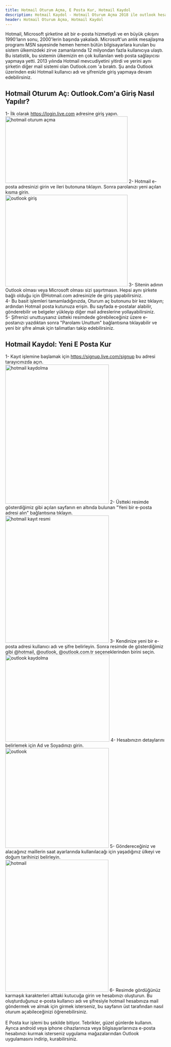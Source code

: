 ```yaml
---
title: Hotmail Oturum Açma, E Posta Kur, Hotmail Kaydol
description: Hotmail Kaydol - Hotmail Oturum Açma 2018 ile outlook hesabınıza nasıl giriş yapabileceğinizi öğrenin. E Posta Kur ile hesaplarınızı cihazınıza kurun.
header: Hotmail Oturum Açma, Hotmail Kaydol
---
```

Hotmail, Microsoft şirketine ait bir e-posta hizmetiydi ve en büyük çıkışını 1990'ların sonu, 2000'lerin başında yakaladı. Microsoft'un anlık mesajlaşma programı MSN sayesinde hemen hemen bütün bilgisayarlara kurulan bu sistem ülkemizdeki zirve zamanlarında 12 milyondan fazla kullanıcıya ulaştı. Bu istatistik, bu sistemin ülkemizin en çok kullanılan web posta sağlayıcısı yapmaya yetti. 2013 yılında Hotmail mevcudiyetini yitirdi ve yerini aynı şirketin diğer mail sistemi olan Outlook.com 'a bıraktı. Şu anda Outlook üzerinden eski Hotmail kullanıcı adı ve şifrenizle giriş yapmaya devam edebilirsiniz.

<h2>Hotmail Oturum Aç: Outlook.Com'a Giriş Nasıl Yapılır?</h2>
1- İlk olarak <a rel="nofollow" target="_blank" href="https://login.live.com">https://login.live.com</a> adresine giriş yapın. <br>
<img width="384" height="209" title="hotmail oturum açma" src="https://kral.site/img/oturumac1.jpg">
2- Hotmail e-posta adresinizi girin ve ileri butonuna tıklayın. Sonra parolanızı yeni açılan kısma girin.<br>
<img width="384" height="287" title="outlook giriş" src="https://kral.site/img/oturumac2.jpg">
3- Sitenin adının Outlook olması veya Microsoft olması sizi şaşırtmasın. Hepsi aynı şirkete bağlı olduğu için @Hotmail.com adresinizle de giriş yapabilirsiniz.<br>
4- Bu basit işlemleri tamamladığınızda, Oturum aç butonunu bir kez tıklayın; ardından Hotmail posta kutunuza erişin. Bu sayfada e-postalar alabilir, gönderebilir ve belgeler yükleyip diğer mail adreslerine yollayabilirsiniz.<br>
5- Şifrenizi unuttuysanız üstteki resimdede görebileceğiniz üzere e-postanızı yazdıktan sonra "Parolamı Unuttum" bağlantısına tıklayabilir ve yeni bir şifre almak için talimatları takip edebilirsiniz.<br>

<h2>Hotmail Kaydol: Yeni E Posta Kur</h2>
1- Kayıt işlemine başlamak için <a rel="nofollow" target="_blank" href="https://signup.live.com/signup">https://signup.live.com/signup</a> bu adresi tarayıcınızda açın.<br>
<img width="325" height="436" title="hotmail kaydolma" src="https://kral.site/img/kaydol1.jpg">
2- Üstteki resimde gösterdiğimiz gibi açılan sayfanın en altında bulunan "Yeni bir e-posta adresi alın" bağlantısına tıklayın.<br>
<img width="325" height="399" title="hotmail kayıt resmi" src="https://kral.site/img/kaydol2.jpg">
3- Kendinize yeni bir e-posta adresi kullanıcı adı ve şifre belirleyin. Sonra resimde de gösterdiğimiz gibi @hotmail, @outlook, @outlook.com.tr seçeneklerinden birini seçin.<br>
<img width="327" height="273" title="outlook kaydolma" src="https://kral.site/img/kaydol3.jpg">
4- Hesabınızın detaylarını belirlemek için Ad ve Soyadınızı girin.<br>
<img width="325" height="313" title="outlook" src="https://kral.site/img/kaydol4.jpg">
5- Göndereceğiniz ve alacağınız maillerin saat ayarlarında kullanılacağı için yaşadığınız ülkeyi ve doğum tarihinizi belirleyin.<br>
<img width="324" height="414" title="hotmail" src="https://kral.site/img/kaydol5.jpg">
6- Resimde gördüğünüz karmaşık karakterleri alttaki kutucuğa girin ve hesabınızı oluşturun. Bu oluşturduğunuz e-posta kullanıcı adı ve şifresiyle hotmail hesabınıza mail göndermek ve almak için girmek isterseniz, bu sayfanın üst tarafından nasıl oturum açabileceğinizi öğrenebilirsiniz.<br>
<br>
E Posta kur işlemi bu şekilde bitiyor. Tebrikler, güzel günlerde kullanın. Ayrıca android veya iphone cihazlarınıza veya bilgisayarlarınıza e-posta hesabınızı kurmak isterseniz uygulama mağazalarından Outlook uygulamasını indirip, kurabilirsiniz.
